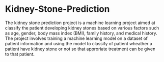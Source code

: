 # Kidney-Stone-Prediction

The kidney stone prediction project is a machine learning project aimed at classify the patient developing kidney stones based on various factors such as age, gender, body mass index (BMI), family history, and medical history. The project involves training a machine learning model on a dataset of patient information and using the model to classify of patient wheather a patient have kidney stone or not so that approriate treatment can be given to that patient.
